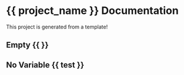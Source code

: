 # {{ project_name }} Documentation

This project is generated from a template!

## Empty {{ }}

## No Variable {{ test }}

